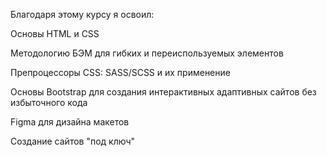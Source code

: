 Благодаря этому курсу я освоил:

Основы HTML и СSS

Методологию БЭМ для гибких и переиспользуемых элементов

Препроцессоры CSS: SASS/SCSS и их применение

Основы Bootstrap для создания интерактивных адаптивных сайтов без избыточного кода

Figma для дизайна макетов

Создание сайтов "под ключ"
